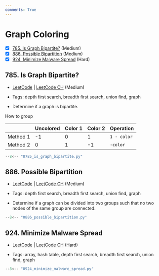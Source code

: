 ```yaml
---
comments: True
---
```


# Graph Coloring

- [x] [785. Is Graph Bipartite?](https://leetcode.cn/problems/is-graph-bipartite/) (Medium)
- [x] [886. Possible Bipartition](https://leetcode.cn/problems/possible-bipartition/) (Medium)
- [x] [924. Minimize Malware Spread](https://leetcode.cn/problems/minimize-malware-spread/) (Hard)

## 785. Is Graph Bipartite?

-   [LeetCode](https://leetcode.com/problems/is-graph-bipartite/) | [LeetCode CH](https://leetcode.cn/problems/is-graph-bipartite/) (Medium)

-   Tags: depth first search, breadth first search, union find, graph
-   Determine if a graph is bipartite.

How to group

|          | Uncolored | Color 1 | Color 2 | Operation   |
| -------- | --------- | ------- | ------- | ----------- |
| Method 1 | -1        | 0       | 1       | `1 - color` |
| Method 2 | 0         | 1       | -1      | `-color`    |

```python title="785. Is Graph Bipartite? - Python Solution"
--8<-- "0785_is_graph_bipartite.py"
```

## 886. Possible Bipartition

-   [LeetCode](https://leetcode.com/problems/possible-bipartition/) | [LeetCode CH](https://leetcode.cn/problems/possible-bipartition/) (Medium)

-   Tags: depth first search, breadth first search, union find, graph
-   Determine if a graph can be divided into two groups such that no two nodes of the same group are connected.

```python title="886. Possible Bipartition - Python Solution"
--8<-- "0886_possible_bipartition.py"
```

## 924. Minimize Malware Spread

-   [LeetCode](https://leetcode.com/problems/minimize-malware-spread/) | [LeetCode CH](https://leetcode.cn/problems/minimize-malware-spread/) (Hard)

-   Tags: array, hash table, depth first search, breadth first search, union find, graph

```python title="924. Minimize Malware Spread - Python Solution"
--8<-- "0924_minimize_malware_spread.py"
```
